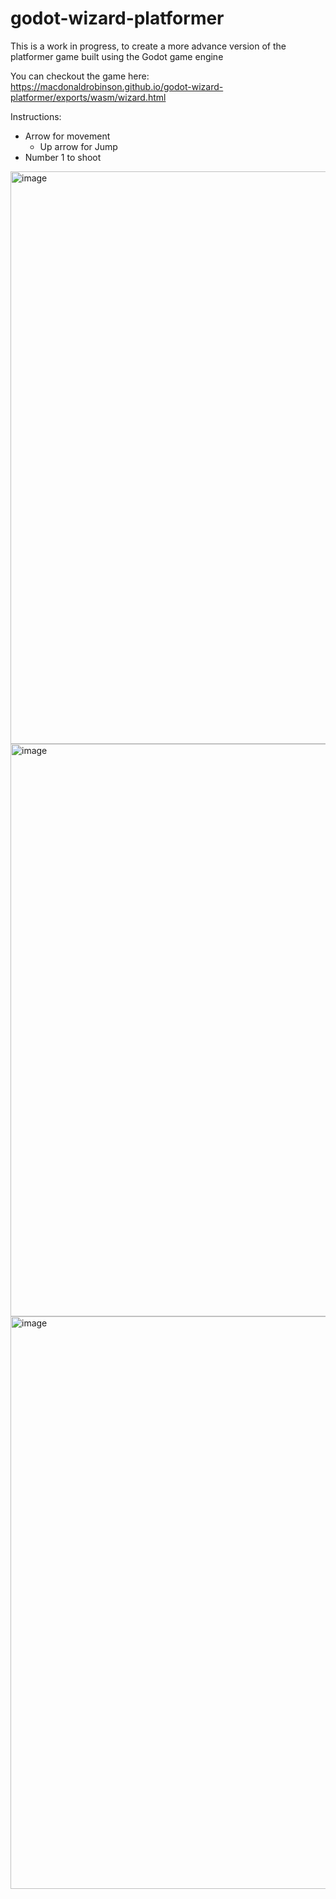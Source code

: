 # godot-wizard-platformer
This is a work in progress, to create a more advance version of the platformer game built using the Godot game engine

You can checkout the game here: https://macdonaldrobinson.github.io/godot-wizard-platformer/exports/wasm/wizard.html

Instructions:
- Arrow for movement
  - Up arrow for Jump
- Number 1 to shoot

<img width="1416" height="916" alt="image" src="https://github.com/user-attachments/assets/ca8a13e3-0a93-45d3-93f5-ab684222e088" />

<img width="1415" height="916" alt="image" src="https://github.com/user-attachments/assets/57f72131-ef0e-4da6-ad5e-e237048427c0" />

<img width="1417" height="916" alt="image" src="https://github.com/user-attachments/assets/e3d17c5c-887a-4b65-b467-54e819be7970" />


